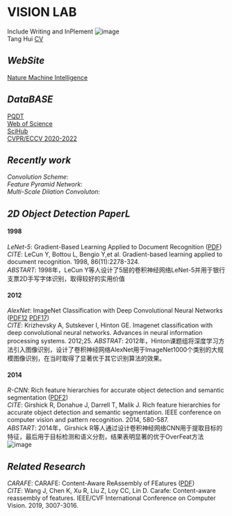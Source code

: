 # VISION LAB
Include Writing and InPlement
                                              ![image](https://github.com/huitang96/PaperList-2D/blob/master/images/Welcome%20(1).png)  
                                                                                                                                                      Tang Hui [CV](https://github.com/huitang96/PaperList-2D/blob/master/images/cv.pdf)  
## *WebSite*
[Nature Machine Intelligence ](https://www.nature.com/natmachintell/)

## *DataBASE*
[PQDT](http://www-pqdtcn-com-s.vpn.cdut.edu.cn:8118/)  
[Web of Science](http://www-webofscience-com-s.vpn.cdut.edu.cn:8118/wos/alldb/basic-search)  
[SciHub](https://sci-hub.st/)  
[CVPR/ECCV 2020-2022](https://sci-hub.st/)
## *Recently work*  
*Convolution Scheme*:  
*Feature Pyramid Network*:  
*Multi-Scale Dilation Convoluton*:  

## *2D Object Detection PaperL*
#### 1998  
*LeNet-5*: Gradient-Based Learning Applied to Document Recognition ([PDF](https://sci-hub.st/10.1109/5.726791))  
*CITE*: LeCun Y, Bottou L, Bengio Y,et al. Gradient-based learning applied to document recognition. 1998, 86(11):2278-324.  
*ABSTART*: 1998年，LeCun Y等人设计了5层的卷积神经网络LeNet-5并用于银行支票2D手写字体识别，取得较好的实用价值  
#### 2012
*AlexNet*: ImageNet Classification with Deep Convolutional Neural Networks ([PDF12](https://proceedings.neurips.cc/paper/2012/file/c399862d3b9d6b76c8436e924a68c45b-Paper.pdf) [PDF17](https://sci-hub.st/10.1145/3065386))  
*CITE*: Krizhevsky A, Sutskever I, Hinton GE. Imagenet classification with deep convolutional neural networks. Advances in neural information processing systems. 2012;25.
*ABSTRAT*: 2012年，Hinton课题组将深度学习方法引入图像识别，设计了卷积神经网络AlexNet用于ImageNet1000个类别的大规模图像识别，在当时取得了显著优于其它识别算法的效果。  
#### 2014  
*R-CNN*: Rich feature hierarchies for accurate object detection and semantic segmentation  ([PDF2](https://arxiv.org/pdf/1311.2524v5.pdf))  
*CITE*: Girshick R, Donahue J, Darrell T, Malik J. Rich feature hierarchies for accurate object detection and semantic segmentation. IEEE conference on computer vision and pattern recognition. 2014, 580-587.  
*ABSTART*: 2014年，Girshick R等人通过设计卷积神经网络CNN用于提取目标的特征，最后用于目标检测和语义分割，结果表明显著的优于OverFeat方法  
![image](https://github.com/huitang96/PaperList-2D/blob/master/images/AlexNet.png)  
## *Related Research*  
*CARAFE*: CARAFE: Content-Aware ReAssembly of FEatures ([PDF](https://arxiv.org/pdf/1905.02188.pdf))  
*CITE*: Wang J, Chen K, Xu R, Liu Z, Loy CC, Lin D. Carafe: Content-aware reassembly of features. IEEE/CVF International Conference on Computer Vision. 2019, 3007-3016.   
